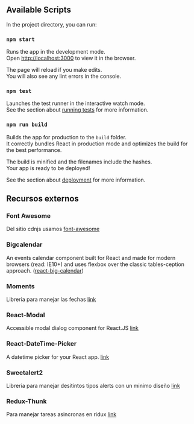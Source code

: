 
## Available Scripts

In the project directory, you can run:

### `npm start`

Runs the app in the development mode.<br />
Open [http://localhost:3000](http://localhost:3000) to view it in the browser.

The page will reload if you make edits.<br />
You will also see any lint errors in the console.

### `npm test`

Launches the test runner in the interactive watch mode.<br />
See the section about [running tests](https://facebook.github.io/create-react-app/docs/running-tests) for more information.

### `npm run build`

Builds the app for production to the `build` folder.<br />
It correctly bundles React in production mode and optimizes the build for the best performance.

The build is minified and the filenames include the hashes.<br />
Your app is ready to be deployed!

See the section about [deployment](https://facebook.github.io/create-react-app/docs/deployment) for more information.



## Recursos externos 

### Font Awesome

Del sitio cdnjs usamos [font-awesome](https://cdnjs.com/libraries/font-awesome)

### Bigcalendar

An events calendar component built for React and made for modern browsers (read: IE10+) and uses flexbox over the classic tables-ception approach. ([react-big-calendar](https://www.npmjs.com/package/react-big-calendar)) 

### Moments

Libreria para manejar las fechas
[link](https://momentjs.com/)

### React-Modal

Accessible modal dialog component for React.JS
[link](https://www.npmjs.com/package/react-modal)

### React-DateTime-Picker

A datetime picker for your React app.
[link](https://www.npmjs.com/package/react-datetime-picker)

### Sweetalert2

Libreria para manejar desitintos tipos alerts con un minimo diseño [link](https://sweetalert2.github.io/)

### Redux-Thunk

Para manejar tareas asincronas en ridux
[link](https://www.npmjs.com/package/redux-thunk)